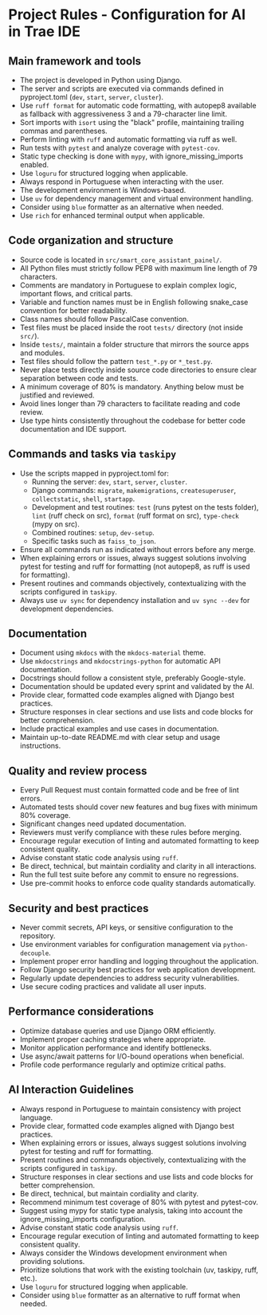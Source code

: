 # Project Rules - Configuration for AI in Trae IDE

## Main framework and tools
- The project is developed in Python using Django.
- The server and scripts are executed via commands defined in pyproject.toml (`dev`, `start`, `server`, `cluster`).
- Use `ruff format` for automatic code formatting, with autopep8 available as fallback with aggressiveness 3 and a 79-character line limit.
- Sort imports with `isort` using the "black" profile, maintaining trailing commas and parentheses.
- Perform linting with `ruff` and automatic formatting via ruff as well.
- Run tests with `pytest` and analyze coverage with `pytest-cov`.
- Static type checking is done with `mypy`, with ignore_missing_imports enabled.
- Use `loguru` for structured logging when applicable.
- Always respond in Portuguese when interacting with the user.
- The development environment is Windows-based.
- Use `uv` for dependency management and virtual environment handling.
- Consider using `blue` formatter as an alternative when needed.
- Use `rich` for enhanced terminal output when applicable.

## Code organization and structure
- Source code is located in `src/smart_core_assistant_painel/`.
- All Python files must strictly follow PEP8 with maximum line length of 79 characters.
- Comments are mandatory in Portuguese to explain complex logic, important flows, and critical parts.
- Variable and function names must be in English following snake_case convention for better readability.
- Class names should follow PascalCase convention.
- Test files must be placed inside the root `tests/` directory (not inside `src/`).
- Inside `tests/`, maintain a folder structure that mirrors the source apps and modules.
- Test files should follow the pattern `test_*.py` or `*_test.py`.
- Never place tests directly inside source code directories to ensure clear separation between code and tests.
- A minimum coverage of 80% is mandatory. Anything below must be justified and reviewed.
- Avoid lines longer than 79 characters to facilitate reading and code review.
- Use type hints consistently throughout the codebase for better code documentation and IDE support.

## Commands and tasks via `taskipy`
- Use the scripts mapped in pyproject.toml for:
  - Running the server: `dev`, `start`, `server`, `cluster`.
  - Django commands: `migrate`, `makemigrations`, `createsuperuser`, `collectstatic`, `shell`, `startapp`.
  - Development and test routines: `test` (runs pytest on the tests folder), `lint` (ruff check on src), `format` (ruff format on src), `type-check` (mypy on src).
  - Combined routines: `setup`, `dev-setup`.
  - Specific tasks such as `faiss_to_json`.
- Ensure all commands run as indicated without errors before any merge.
- When explaining errors or issues, always suggest solutions involving pytest for testing and ruff for formatting (not autopep8, as ruff is used for formatting).
- Present routines and commands objectively, contextualizing with the scripts configured in `taskipy`.
- Always use `uv sync` for dependency installation and `uv sync --dev` for development dependencies.

## Documentation
- Document using `mkdocs` with the `mkdocs-material` theme.
- Use `mkdocstrings` and `mkdocstrings-python` for automatic API documentation.
- Docstrings should follow a consistent style, preferably Google-style.
- Documentation should be updated every sprint and validated by the AI.
- Provide clear, formatted code examples aligned with Django best practices.
- Structure responses in clear sections and use lists and code blocks for better comprehension.
- Include practical examples and use cases in documentation.
- Maintain up-to-date README.md with clear setup and usage instructions.

## Quality and review process
- Every Pull Request must contain formatted code and be free of lint errors.
- Automated tests should cover new features and bug fixes with minimum 80% coverage.
- Significant changes need updated documentation.
- Reviewers must verify compliance with these rules before merging.
- Encourage regular execution of linting and automated formatting to keep consistent quality.
- Advise constant static code analysis using `ruff`.
- Be direct, technical, but maintain cordiality and clarity in all interactions.
- Run the full test suite before any commit to ensure no regressions.
- Use pre-commit hooks to enforce code quality standards automatically.

## Security and best practices
- Never commit secrets, API keys, or sensitive configuration to the repository.
- Use environment variables for configuration management via `python-decouple`.
- Implement proper error handling and logging throughout the application.
- Follow Django security best practices for web application development.
- Regularly update dependencies to address security vulnerabilities.
- Use secure coding practices and validate all user inputs.

## Performance considerations
- Optimize database queries and use Django ORM efficiently.
- Implement proper caching strategies where appropriate.
- Monitor application performance and identify bottlenecks.
- Use async/await patterns for I/O-bound operations when beneficial.
- Profile code performance regularly and optimize critical paths.

## AI Interaction Guidelines
- Always respond in Portuguese to maintain consistency with project language.
- Provide clear, formatted code examples aligned with Django best practices.
- When explaining errors or issues, always suggest solutions involving pytest for testing and ruff for formatting.
- Present routines and commands objectively, contextualizing with the scripts configured in `taskipy`.
- Structure responses in clear sections and use lists and code blocks for better comprehension.
- Be direct, technical, but maintain cordiality and clarity.
- Recommend minimum test coverage of 80% with pytest and pytest-cov.
- Suggest using mypy for static type analysis, taking into account the ignore_missing_imports configuration.
- Advise constant static code analysis using `ruff`.
- Encourage regular execution of linting and automated formatting to keep consistent quality.
- Always consider the Windows development environment when providing solutions.
- Prioritize solutions that work with the existing toolchain (uv, taskipy, ruff, etc.).
- Use `loguru` for structured logging when applicable.
- Consider using `blue` formatter as an alternative to ruff format when needed.
